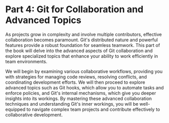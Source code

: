 Part 4: Git for Collaboration and Advanced Topics
=================================================

As projects grow in complexity and involve multiple contributors, effective collaboration becomes paramount. Git's distributed nature and powerful features provide a robust foundation for seamless teamwork. This part of the book will delve into the advanced aspects of Git collaboration and explore specialized topics that enhance your ability to work efficiently in team environments.

We will begin by examining various collaborative workflows, providing you with strategies for managing code reviews, resolving conflicts, and coordinating development efforts. We will then proceed to explore advanced topics such as Git hooks, which allow you to automate tasks and enforce policies, and Git's internal mechanisms, which give you deeper insights into its workings. By mastering these advanced collaboration techniques and understanding Git's inner workings, you will be well-equipped to navigate complex team projects and contribute effectively to collaborative development.

